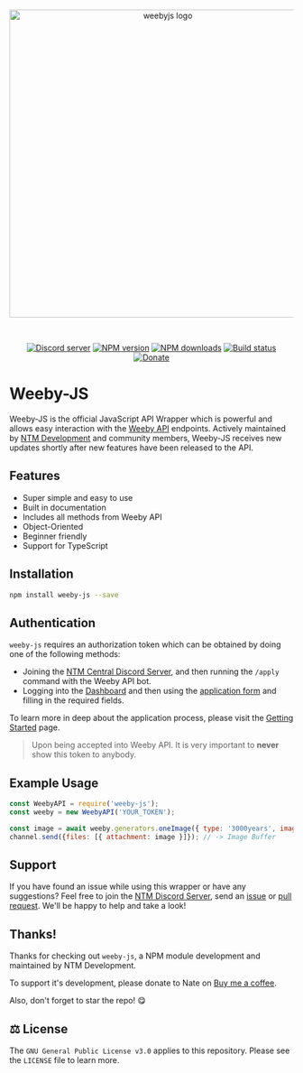 <div align="center">
  <br />
  <p>
    <a href="https://weebyapi.xyz/"><img src="https://cdn.weebyapi.xyz/img/static/WeebyJSLogo.png" width="546" alt="weebyjs logo" /></a>
  </p>
  <br />
  <p>
    <a href="https://discord.gg/G2rb53z"><img src="https://img.shields.io/discord/602830493536223232?color=5865F2&logo=discord&logoColor=white" alt="Discord server" /></a>
    <a href="https://www.npmjs.com/package/weeby-js"><img src="https://img.shields.io/npm/v/weeby-js.svg?maxAge=3600" alt="NPM version" /></a>
    <a href="https://www.npmjs.com/package/weeby-js"><img src="https://img.shields.io/npm/dt/weeby-js.svg?maxAge=3600" alt="NPM downloads" /></a>
    <a href="https://github.com/ntm-development/weeby-js/actions"><img src="https://github.com/ntm-development/weeby-js/workflows/Node.js%20CI/badge.svg" alt="Build status" /></a>
    <a href="https://www.buymeacoffee.com/ntmnathan"><img src="https://img.shields.io/badge/donate-Buy%20me%20a%20coffee-F96854.svg" alt="Donate" /></a>
  </p>
</div>

# Weeby-JS
Weeby-JS is the official JavaScript API Wrapper which is powerful and allows easy interaction with the [Weeby API](https://weebyapi.xyz/) endpoints. Actively maintained by [NTM Development](https://dev.ntmcentral.xyz/) and community members, Weeby-JS receives new updates shortly after new features have been released to the API.

## Features
- Super simple and easy to use
- Built in documentation
- Includes all methods from Weeby API
- Object-Oriented
- Beginner friendly
- Support for TypeScript

## Installation
```bash
npm install weeby-js --save
```

## Authentication
`weeby-js` requires an authorization token which can be obtained by doing one of the following methods: 
- Joining the [NTM Central Discord Server](https://weebyapi.xyz/discord), and then running the `/apply` command with the Weeby API bot. 
- Logging into the [Dashboard](https://weebyapi.xyz/dashboard) and then using the [application form](https://weebyapi.xyz/dashboard/apply) and filling in the required fields.

To learn more in deep about the application process, please visit the [Getting Started](https://weebyapi.xyz/gettingstarted) page. 

> Upon being accepted into Weeby API. It is very important to **never** show this token to anybody.

## Example Usage

```js
const WeebyAPI = require('weeby-js');
const weeby = new WeebyAPI('YOUR_TOKEN');

const image = await weeby.generators.oneImage({ type: '3000years', image: 'https://i.imgur.com/qgKvcQv.png' });
channel.send({files: [{ attachment: image }]}); // -> Image Buffer
```

## Support
If you have found an issue while using this wrapper or have any suggestions? Feel free to join the [NTM Discord Server](https://weebyapi.xyz/discord), send an [issue](https://github.com/ntm-development/weeby-js/issues/new) or [pull request](https://github.com/ntm-development/weeby-js/pulls). We'll be happy to help and take a look! 

## Thanks!
Thanks for checking out `weeby-js`, a NPM module development and maintained by NTM Development.

To support it's development, please donate to Nate on [Buy me a coffee](https://buymeacoffee.com/ntmnathan).

Also, don't forget to star the repo! 😋

## ⚖️ License
The `GNU General Public License v3.0` applies to this repository. Please see the `LICENSE` file to learn more.
